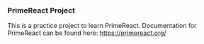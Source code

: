 ### PrimeReact Project
This is a practice project to learn PrimeReact. Documentation for PrimeReact can be found here: https://primereact.org/
